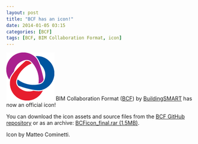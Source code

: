 ```yaml
---
layout: post
title: "BCF has an icon!"
date: 2014-01-05 03:15
categories: [BCF]
tags: [BCF, BIM Collaboration Format, icon]
---
```

![BCF Icon](/assets/2014/01/BCFicon128.png)
BIM Collaboration Format ([BCF](http://localhost/matteocominetti/category/bcf/)) by [BuildingSMART](http://www.buildingsmart.org/) has now an official icon!

You can download the icon assets and source files from the [BCF GitHub repository](https://github.com/BuildingSMART/BCF) or as an archive: [BCFicon_final.rar (1.5MB)](http://localhost/matteocominetti/d/BCFicon_final.rar).

Icon by Matteo Cominetti.
